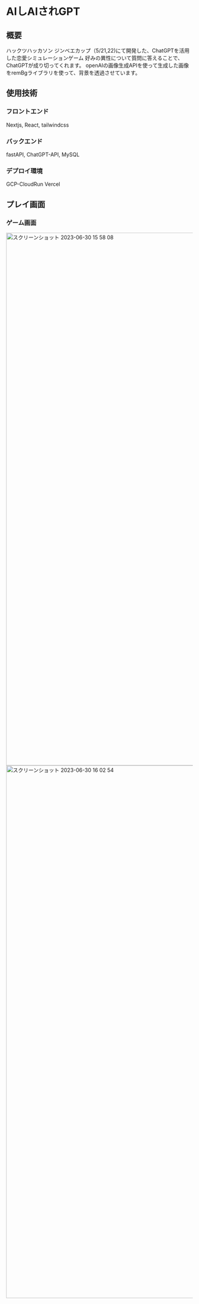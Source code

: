# AIしAIされGPT
## 概要
ハックツハッカソン ジンベエカップ（5/21,22)にて開発した、ChatGPTを活用した恋愛シミュレーションゲーム
好みの異性について質問に答えることで、ChatGPTが成り切ってくれます。
openAIの画像生成APIを使って生成した画像をremBgライブラリを使って、背景を透過させています。

## 使用技術
### フロントエンド
Nextjs, React, tailwindcss
### バックエンド
fastAPI, ChatGPT-API, MySQL
### デプロイ環境
GCP-CloudRun Vercel

## プレイ画面
### ゲーム画面
<img width="1440" alt="スクリーンショット 2023-06-30 15 58 08" src="https://github.com/ryunosuke121/AiLoveGame/assets/117281628/8ba01c6f-7200-41fc-a38f-cc2d39313e1b">
<img width="1440" alt="スクリーンショット 2023-06-30 16 02 54" src="https://github.com/ryunosuke121/AiLoveGame/assets/117281628/9ff9f4b3-0684-4f26-b597-acf38f89a423">
